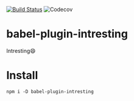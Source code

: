 [![Build Status][travis-icon]][travis-link]
![Codecov](https://img.shields.io/codecov/c/github/meiwhu/babel-plugin-intresting.svg)

# babel-plugin-intresting
Intresting😄

# Install 
`npm i -D babel-plugin-intresting`



[travis-icon]:https://travis-ci.org/meiwhu/babel-plugin-intresting.svg?branch=master
[travis-link]:https://travis-ci.org/meiwhu/babel-plugin-intresting